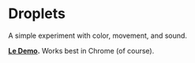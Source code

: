 # Droplets

A simple experiment with color, movement, and sound.

__[Le Demo](https://s3.amazonaws.com/droplets-experiment/index.html).__ Works best in Chrome (of course).
